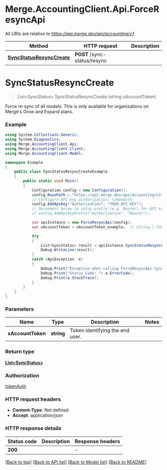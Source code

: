 # Merge.AccountingClient.Api.ForceResyncApi

All URIs are relative to *https://api.merge.dev/api/accounting/v1*

Method | HTTP request | Description
------------- | ------------- | -------------
[**SyncStatusResyncCreate**](ForceResyncApi.md#syncstatusresynccreate) | **POST** /sync-status/resync | 


<a name="syncstatusresynccreate"></a>
# **SyncStatusResyncCreate**
> List&lt;SyncStatus&gt; SyncStatusResyncCreate (string xAccountToken)



Force re-sync of all models. This is only available for organizations on Merge's Grow and Expand plans.

### Example
```csharp
using System.Collections.Generic;
using System.Diagnostics;
using Merge.AccountingClient.Api;
using Merge.AccountingClient.Client;
using Merge.AccountingClient.Model;

namespace Example
{
    public class SyncStatusResyncCreateExample
    {
        public static void Main()
        {
            Configuration config = new Configuration();
            config.BasePath = "https://api.merge.dev/api/accounting/v1";
            // Configure API key authorization: tokenAuth
            config.AddApiKey("Authorization", "YOUR_API_KEY");
            // Uncomment below to setup prefix (e.g. Bearer) for API key, if needed
            // config.AddApiKeyPrefix("Authorization", "Bearer");

            var apiInstance = new ForceResyncApi(config);
            var xAccountToken = xAccountToken_example;  // string | Token identifying the end user.

            try
            {
                List<SyncStatus> result = apiInstance.SyncStatusResyncCreate(xAccountToken);
                Debug.WriteLine(result);
            }
            catch (ApiException  e)
            {
                Debug.Print("Exception when calling ForceResyncApi.SyncStatusResyncCreate: " + e.Message );
                Debug.Print("Status Code: "+ e.ErrorCode);
                Debug.Print(e.StackTrace);
            }
        }
    }
}
```

### Parameters

Name | Type | Description  | Notes
------------- | ------------- | ------------- | -------------
 **xAccountToken** | **string**| Token identifying the end user. | 

### Return type

[**List&lt;SyncStatus&gt;**](SyncStatus.md)

### Authorization

[tokenAuth](../README.md#tokenAuth)

### HTTP request headers

 - **Content-Type**: Not defined
 - **Accept**: application/json


### HTTP response details
| Status code | Description | Response headers |
|-------------|-------------|------------------|
| **200** |  |  -  |

[[Back to top]](#) [[Back to API list]](../README.md#documentation-for-api-endpoints) [[Back to Model list]](../README.md#documentation-for-models) [[Back to README]](../README.md)

